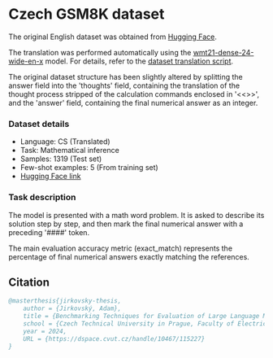 # Czech GSM8K dataset

The original English dataset was obtained from [Hugging Face](https://huggingface.co/datasets/gsm8k).

The translation was performed automatically using the [wmt21-dense-24-wide-en-x](https://huggingface.co/facebook/wmt21-dense-24-wide-en-x) model. For details, refer to the [dataset translation script](../dataset_translation.py).

The original dataset structure has been slightly altered by splitting the answer field into the 'thoughts' field, containing the translation of the thought process stripped of the calculation commands enclosed in '<<>>', and the 'answer' field, containing the final numerical answer as an integer.

### Dataset details

- Language: CS (Translated)
- Task: Mathematical inference
- Samples: 1319 (Test set)
- Few-shot examples: 5 (From training set)
- [Hugging Face link](https://huggingface.co/datasets/CIIRC-NLP/gsm8k-cs)

### Task description

The model is presented with a math word problem. It is asked to describe its solution step by step, and then mark the final numerical answer with a preceding '####' token.

The main evaluation accuracy metric (exact_match) represents the percentage of final numerical answers exactly matching the references.

## Citation

```bibtex
@masterthesis{jirkovsky-thesis,
    author = {Jirkovský, Adam},
    title = {Benchmarking Techniques for Evaluation of Large Language Models},
    school = {Czech Technical University in Prague, Faculty of Electrical Engineering},
    year = 2024,
    URL = {https://dspace.cvut.cz/handle/10467/115227}
}
```
